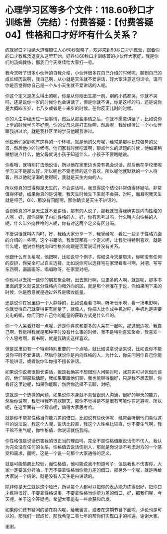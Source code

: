 # 心理学习区等多个文件：118.60秒口才训练营（完结）：付费答疑：【付费答疑04】性格和口才好坏有什么关系？

练就好口才拒绝大道理抓住人心60秒就够了，欢迎来到60秒口才训练营，跟着你的口才教练汤退变从这里开始，好各位60秒口才训练营的小伙伴大家好，我是你们的汤姆教练，那我们今天继续给大家打一号。

我今天听了很多小伙伴的自我介绍，小伙伴很多在自己介绍的时候呢，聊到自己的成长经历说啊，我自己啊，从小就是天生就不爱讲话，好大家注意这句话哈，请问你是否觉得你自己是一个从小天生就不爱讲话的人呢。

你这个定义是怎么得出的呢，你是从你刚出生那一刻，别的小孩都哭，你就不哭吗，还是说你一岁的时候你也会讲话了，但是你就不讲，你是这样的吗，还是说你是大概四五岁，七八岁或者是十来岁的时候，在你反正儿时的时候。

你的人生中经历过一些事情，然后从那些事情之后，你就不愿意讲话了，比如说你上学的时候学习不好啊，你的父母总是打击你啊，然后呢，我曾经听过一个小伙伴跟我讲过哈，就是我社区里的学员他跟我讲过。

他说他们家庭呢有这样的一个环境，就是他的父母呢，经常是那种比较强势的父母，然后他小的时候呢，他们家有时候吃饭啊，聊点什么的话题的时候，他如果稍微想说点什么，他父母就说小孩子知道什么，小孩子不要瞎瞎说。

你看哦，就特别打击他说话，所以他在家里边也没有机会说话，然后他在学校里呢学习又不是那么好，所以呢也不受老师的这个喜欢，所以呢他就默默的一个人待着，所以他就渐渐的觉得啊，我就是天生内向的人。

所以你真的觉得你是天生的，不会讲话吗，我觉得这个结论非常值得怀疑哈，非常值得怀疑，如果你真的是说哦，我天生时候生下来就不会哭，对吧，而且呢我天生就是哑巴，OK，那没有问题啊，那你确实是天生不讲话的。

否则你真的不是天生就不爱讲话，那有的人说了，那我就觉得我确实是内向性格的人呢，好，那你谈到了内向性格的人，好，你有思考过吗，什么叫内向性格的人呢，什么叫外向性格的人呢，你有对这两个定义有区分吗。

不爱讲话就叫内向吗，好，我给大家分享一下，我曾经呢，看过一些关于性格方面的介绍的一些啊，这个书籍哈，我发现那有一个定义呢，让我觉得特别喜欢，就是什么呢，他说性格内向和性格外向跟是否爱说话并没有关系。

他跟什么有关系呢，他跟啊，比如说举个例子，假如说今天是周末，你呢没有任何的安排，你完全可以自主选择，比如说你可以选择宅在家里看看书啊，对吧，写写东西啊，画画画呀，唱唱歌呀，在家里对吧。

你也可以去找一些你的朋友聚会呀，出去旅行啊，见更多的人啊，就是呢，那本书里面的定义就说区分性格内向和外向的区，就是那个标准在于说，你如果闲下来的时候，你是愿意就是通过外界是吸收能量。

还是说你在家里边一个人静静的，比如说看看书啊，听听音乐啊，看一场电影啊，你就觉得自己就变得更有能量了，就像人，你把人比作成手机对吧，手机也是需要充电的嘛，你问问你自己你的能量的获取方式是什么样的。

你一个人呆着舒服一点呢，还是你喜欢和更多的人呆在一起呢，那这里边呢，我自己啊，我觉得我就是那种平时没有什么事的时候，我不是特别喜欢聚会，我喜欢一个人思考啊，看书啊，就是我确实这样喜欢。

但是这里边有一个特别特别重要的一个点哈，就比如说拿说话来说，比如说你不能说你平时不爱讲话，然后你就说你是内向性格的人，为什么，你先问问你自己你能不能讲话，或者说你叫你擅不擅长讲话。

如果说你说我很擅长讲话，但是我确实不想跟别人闲聊对吧，我其实可以侃侃而谈的，他们聊那些话题，我如果要跟他们聊，我也能聊得很好，只是我不想去聊，你看好这里边呢，如果你能聊，然后你选择不去聊，对吧。

这就是一个选择的问题，如果说你本身就不具备跟别人沟通，很好的聊天的能力，然后你说啊，我觉得我不喜欢聊天，那你不觉得是不是很有可能你在逃避呢，所以呢，在这里面有一个观点呢，值得大家思考哈。

就是你不能拿性格当你能力差的借口，比如说有些伙伴呢，经常会听到他们类似这样的说法说，我这个人呢，说话比较直，我这个人性格比较直，你不要生气啊，我干嘛不生气呢，你性格值，你说话就伤我吗。

你性格值是说话伤害我的很正当的理由吗，完全不是性格值跟说话伤不伤人，我认为完全没有任何的关系，性格值去说话伤别人，那就是你说话不考虑对方的一个感受和需求，而呢，这是一个说一句那个大家通俗的定义。

就是可能情商比较低，而性格值，他可能说我不知道弯子，但是我也不伤害你，大家一定要区分好哈，千万不要拿性格当你能力差的借口，那另外一个呢，就是再给大家说一个结论，就是没有人天生是白讲话的。

除非你是天生就是这个哑巴，所以每个人都可以把你的表达能力练得很好，把你口才练得很好，不要拿性格说事，不要拿性格当你能力差的借口，好，那我们呢，今天呢，关于这个答疑呢，希望大家能有一些收获和启发。

如果你们还有疑问的请在群内呢，给我留言，或者在这期节目下面呢，评论也是可以的，那我们一起成长，那我希望二零七年的帮你们实现口才的推遍，谢谢大家。

谢谢。